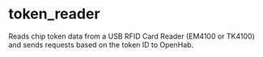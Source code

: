 # token_reader

Reads chip token data from a USB RFID Card Reader (EM4100 or TK4100) and sends requests based on the token ID to OpenHab.
